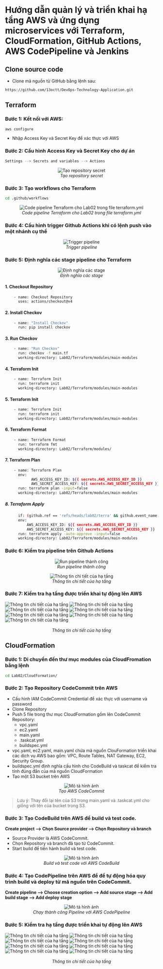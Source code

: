 # Hướng dẫn quản lý và triển khai hạ tầng AWS và ứng dụng microservices với Terraform, CloudFormation, GitHub Actions, AWS CodePipeline và Jenkins

## Clone source code

- Clone mã nguồn từ GitHub bằng lệnh sau:

```bash
https://github.com/13octt/DevOps-Technology-Application.git
```

## Terraform
    
### Bước 1: Kết nối với AWS:
       
```bash
aws configure
``` 
- Nhập Access Key và Secret Key để xác thực với AWS

###  Bước 2: Cấu hình Access Key và Secret Key cho dự án
    
```bash
Settings --> Secrets and variables --> Actions
```

<p align="center">
  <img src="images/terraform/actions.png" alt="Tạo repository secret">
  <br>
  <em>Tạo repository secret</em>
</p>

###  Bước 3: Tạo workflows cho Terraform
    
```bash
cd .github/workflows
```

<p align="center">
  <img src="images/terraform/working_directory.png" alt="Code pipeline Terraform cho Lab02 trong file terraform.yml">
  <br>
  <em>Code pipeline Terraform cho Lab02 trong file terraform.yml</em>
</p>

### Bước 4: Cấu hình trigger Github Actions khi có lệnh push vào một nhánh cụ thể

<p align="center">
  <img src="images/terraform/trigger.png" alt="Trigger pipeline">
  <br>
  <em>Trigger pipeline</em>
</p>

### Bước 5: Định nghĩa các stage pipeline cho Terraform

<p align="center">
  <img src="images/terraform/define-stage.png" alt="Định nghĩa các stage">
  <br>
  <em>Định nghĩa các stage</em>
</p>

#### 1. Checkout Repository
```bash
    - name: Checkout Repository
      uses: actions/checkout@v4
```

#### 2. Install Checkov
```bash
    - name: "Install Checkov"
      run: pip install checkov
```

#### 3. Run Checkov
```bash
    - name: "Run Checkov"
      run: checkov -f main.tf
      working-directory: Lab02/Terraform/modules/main-modules
```

#### 4. Terraform Init
```bash
    - name: Terraform Init
      run: terraform init
      working-directory: Lab02/Terraform/modules/main-modules
```

#### 5. Terraform Init
```bash
    - name: Terraform Init
      run: terraform init
      working-directory: Lab02/Terraform/modules/main-modules
```

#### 6. Terraform Format
```bash
    - name: Terraform Format
      run: terraform fmt
      working-directory: Lab02/Terraform/modules/
```

#### 7. Terraform Plan
```bash
    - name: Terraform Plan
      env:
            AWS_ACCESS_KEY_ID: ${{ secrets.AWS_ACCESS_KEY_ID }}
            AWS_SECRET_ACCESS_KEY: ${{ secrets.AWS_SECRET_ACCESS_KEY }}
      run: terraform plan -input=false
      working-directory: Lab02/Terraform/modules/main-modules
```

##### 8. Terraform Apply
```bash
      if: (github.ref == 'refs/heads/lab02/terra' && github.event_name == 'push') 
      env:
          AWS_ACCESS_KEY_ID: ${{ secrets.AWS_ACCESS_KEY_ID }}
          AWS_SECRET_ACCESS_KEY: ${{ secrets.AWS_SECRET_ACCESS_KEY }}
      run: terraform apply -auto-approve -input=false
      working-directory: Lab02/Terraform/modules/main-modules
```

### Bước 6: Kiểm tra pipeline trên Github Actions

<p align="center">
  <img src="images/terraform/run-pipeline-success.png" alt="Run pipeline thành công">
  <br>
  <em>Run pipeline thành công</em>
</p>

<p align="center">
  <img src="images/terraform/resource-id.png" alt="Thông tin chi tiết của hạ tầng">
  <br>
  <em>Thông tin chi tiết của hạ tầng</em>
</p>

### Bước 7: Kiểm tra hạ tầng được triển khai tự động lên AWS


<p align="center">
  <div>
    <img src="images/terraform/vpc.png" alt="Thông tin chi tiết của hạ tầng">
    <img src="images/terraform/public_private_subnet.png" alt="Thông tin chi tiết của hạ tầng">
    <img src="images/terraform/igw.png" alt="Thông tin chi tiết của hạ tầng">
    <img src="images/terraform/nat.png" alt="Thông tin chi tiết của hạ tầng">
    <img src="images/terraform/rtb.png" alt="Thông tin chi tiết của hạ tầng">
    <img src="images/terraform/sg.png" alt="Thông tin chi tiết của hạ tầng">
    <img src="images/terraform/public-private-ec2.png" alt="Thông tin chi tiết của hạ tầng">
  </div>
    <br>
    <div style="text-align: center;">
     <em>Thông tin chi tiết của hạ tầng</em>
    </div>
    
</p>



## CloudFormation

###  Bước 1: Di chuyển đến thư mục modules của CloudFromation bằng lệnh

```bash
cd Lab02/Cloudformation/
```

### Bước 2: Tạo Repository CodeCommit trên AWS
- Cấu hình IAM CodeCommit Credential để xác thực với username và password
- Clone Repository
- Push 5 file trong thư mục CloudFormation gồm lên CodeCommit Repository:
    - vpc.yaml
    - ec2.yaml
    - main.yaml
    - .taskcat.yml
    - buildspec.yml
- vpc.yaml, ec2.yaml, main.yaml chứa mã nguồn ClouFormation triển khai các dịch vụ AWS bao gồm: VPC, Route Tables, NAT Gateway, EC2, Security Group.
- buildspec.yml định nghĩa cấu hình cho CodeBuild và taskcat để kiểm tra tính đúng đắn của mã nguồn CloudFormation
- Tạo một S3 bucket trên AWS 

<p align="center">
  <img src="images/cloudformation/codecommit/codecommit.png" alt="Mô tả hình ảnh">
  <br>
  <em>Tạo AWS CodeCommit</em>
</p>

> Lưu ý: Thay đổi lại tên của S3 trong main.yaml và .taskcat.yml cho giống với tên của bucket trong S3.

### Bước 3: Tạo CodeBuild trên AWS để build và test code.

**Create project --> Chọn Source provider --> Chọn Repository và branch**

- Source Provider là AWS CodeCommit.
- Chọn Repository và branch đã tạo từ CodeCommit.
- Start build để tiến hành build và test code.

<p align="center">
  <img src="images/cloudformation/codebuild/codebuild.png" alt="Mô tả hình ảnh">
  <br>
  <em>Build và test code với AWS CodeBuild</em>
</p>


### Bước 4: Tạo CodePipeline trên AWS để để tự động hóa quy trình build và deploy từ mã nguồn trên CodeCommit.

**Create pipeline --> Choose creation option --> Add source stage --> Add build stage --> Add deploy stage**

<p align="center">
  <img src="images/cloudformation/codepipeline/pipeline-success.png" alt="Mô tả hình ảnh">
  <br>
  <em>Chạy thành công Pipeline với AWS CodePipeline</em>
</p>

### Bước 5: Kiểm tra hạ tầng được triển khai tự động lên AWS

<p align="center">
  <div>
    <img src="images/cloudformation/aws/vpc.png" alt="Thông tin chi tiết của hạ tầng">
    <img src="images/cloudformation/aws/igw.png" alt="Thông tin chi tiết của hạ tầng">
    <img src="images/cloudformation/aws/subnet.png" alt="Thông tin chi tiết của hạ tầng">
    <img src="images/cloudformation/aws/nat.png" alt="Thông tin chi tiết của hạ tầng">
    <img src="images/cloudformation/aws/rtb.png" alt="Thông tin chi tiết của hạ tầng">
    <img src="images/cloudformation/aws/sg.png" alt="Thông tin chi tiết của hạ tầng">
    <img src="images/cloudformation/aws/private_ec2.png" alt="Thông tin chi tiết của hạ tầng">
    <img src="images/cloudformation/aws/public_ec2.png" alt="Thông tin chi tiết của hạ tầng">

  </div>
    <br>
    <div style="text-align: center;">
     <em>Thông tin chi tiết của hạ tầng</em>
    </div>
    
</p>

